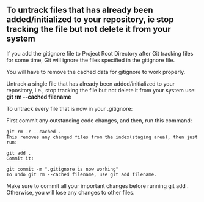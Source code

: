 ## To untrack files that has already been added/initialized to your repository, ie stop tracking the file but not delete it from your system

If you add the gitignore file to Project Root Directory after Git tracking files for some time, Git will ignore the files specified in the gitignore file.

You will have to remove the cached data for gitignore to work properly.

Untrack a single file that has already been added/initialized to your repository, i.e., stop tracking the file but not delete it from your system use: **git rm --cached filename**

To untrack every file that is now in your .gitignore:

First commit any outstanding code changes, and then, run this command:
```
git rm -r --cached .
This removes any changed files from the index(staging area), then just run:

git add .
Commit it:

git commit -m ".gitignore is now working"
To undo git rm --cached filename, use git add filename.
```
Make sure to commit all your important changes before running git add . Otherwise, you will lose any changes to other files.
